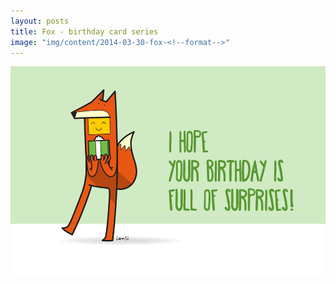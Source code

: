 ```yaml
---
layout: posts
title: Fox - birthday card series
image: "img/content/2014-03-30-fox-<!--format-->"
---
```


<img src="/img/content/2014-03-30-fox-960x640.png"
     class="img-rounded
            img-responsive
            post-img">